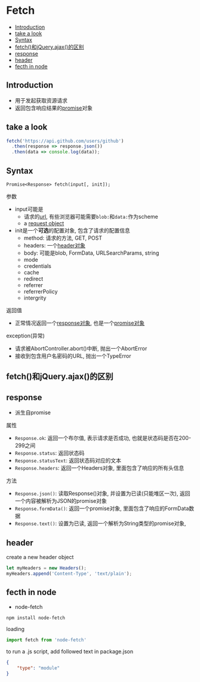 # Fetch

- [Introduction](#introduction)
- [take a look](#take-a-look)
- [Syntax](#syntax)
- [fetch()和jQuery.ajax()的区别](#fetch和jqueryajax的区别)
- [response](#response)
- [header](#header)
- [fecth in node](#fecth-in-node)

## Introduction

- 用于发起获取资源请求
- 返回包含响应结果的[promise](JavaScript_Promise.md)对象

## take a look

```js
fetch('https://api.github.com/users/github')
  .then(response => response.json())
  .then(data => console.log(data));
```

## Syntax

`Promise<Response> fetch(input[, init]);`

参数

- input可能是
  - 请求的[url](../Network/Http_URL_And_URI.md), 有些浏览器可能需要`blob:`和`data:`作为scheme
  - a [request object]()
- init是一个**可选**的配置对象, 包含了请求的配置信息
  - method: 请求的方法, GET, POST
  - headers: 一个[header对象](#header)
  - body: 可能是blob, FormData, URLSearchParams, string
  - mode
  - credentials
  - cache
  - redirect
  - referrer
  - referrerPolicy
  - intergrity

返回值

- 正常情况返回一个[response对象](#response-object), 也是一个[promise对象](JavaScript_Promise.md)

exception(异常)

- 请求被AbortController.abort()中断, 抛出一个AbortError
- 接收到包含用户名密码的URL, 抛出一个TypeError

## fetch()和jQuery.ajax()的区别


## response

- 派生自promise

属性

- `Response.ok`: 返回一个布尔值, 表示请求是否成功, 也就是状态码是否在200-299之间
- `Response.status`: 返回状态码
- `Response.statusText`: 返回状态码对应的文本
- `Response.headers`: 返回一个Headers对象, 里面包含了响应的所有头信息

方法

- `Response.json()`: 读取Response()对象, 并设置为已读(只能堆区一次), 返回一个内容被解析为JSON的promise对象
- `Response.formData()`: 返回一个promise对象, 里面包含了响应的FormData数据
- `Response.text()`: 设置为已读, 返回一个解析为String类型的promise对象,

## header

create a new header object

```js
let myHeaders = new Headers();
myHeaders.append('Content-Type', 'text/plain');
```

## fecth in node

- node-fetch

```bash
npm install node-fetch
```

loading

```js
import fetch from 'node-fetch'
```

to run a .js script, add followed text in package.json

```json
{
    "type": "module"
}
```
